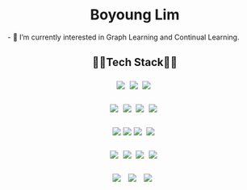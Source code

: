 <h1 align="center">Boyoung Lim</h1>
- 🔭 I’m currently interested in Graph Learning and Continual Learning.
<h2 align="center">👨‍💻Tech Stack👨‍💻</p>
<p align="center">
  <img src="https://img.shields.io/badge/Python-3766AB?style=flat-square&logo=Python&logoColor=white">&nbsp 
  <img src="https://img.shields.io/badge/Java-007396?style=flat-square&logo=Java&logoColor=white">&nbsp 
  <img src="https://img.shields.io/badge/Kotlin-00599C?style=flat-square&logo=kotlin&logoColor=white">&nbsp 
</p>
<p align="center">
  <img src="https://img.shields.io/badge/Keras-3766AB?style=flat-square&logo=keras&logoColor=white">&nbsp 
  <img src="https://img.shields.io/badge/Pytorch-007396?style=flat-square&logo=pytorch&logoColor=white">&nbsp 
  <img src="https://img.shields.io/badge/Apache Spark-00599C?style=flat-square&logo=apachespark&logoColor=white">&nbsp
  <img src="https://img.shields.io/badge/Apache Kafka-00599C?style=flat-square&logo=apachekafka&logoColor=white">&nbsp 
</p>
<p align="center">
  <img src="https://img.shields.io/badge/javascript-F7DF1E?style=flat-square&logo=javascript&logoColor=black"> 
  <img src="https://img.shields.io/badge/jquery-0769AD?style=flat-square&logo=jquery&logoColor=white">
  <img src="https://img.shields.io/badge/node.js-339933?style=flat-square&logo=Node.js&logoColor=white">&nbsp
  <img src="https://img.shields.io/badge/django-092E20?style=flat-square&logo=django&logoColor=white">&nbsp
</p>
<p align="center">
  <img src="https://img.shields.io/badge/MySQL-4479A1?style=flat-square&logo=mysql&logoColor=white">&nbsp 
  <img src="https://img.shields.io/badge/mariaDB-003545?style=flat-square&logo=mariaDB&logoColor=white">&nbsp
  <img src="https://img.shields.io/badge/mongoDB-47A248?style=flat-square&logo=MongoDB&logoColor=white">&nbsp
  <img src="https://img.shields.io/badge/firebase-FFCA28?style=flat-square&logo=firebase&logoColor=white">&nbsp
</p>
<p align="center">
  <img src="https://img.shields.io/badge/linux-FCC624?style=flat-square&logo=linux&logoColor=black"> &nbsp
  <img src="https://img.shields.io/badge/Docker-339AF0?style=flat-square&logo=Docker&logoColor=black"> &nbsp
  <img src="https://img.shields.io/badge/Android Studio-6DB33F?style=flat-square&logo=androidstudio&logoColor=black"> &nbsp
</p>


<!--
**pnpy6elp/pnpy6elp** is a ✨ _special_ ✨ repository because its `README.md` (this file) appears on your GitHub profile.

Here are some ideas to get you started:

- 🔭 I’m currently working on ...
- 🌱 I’m currently learning ...
- 👯 I’m looking to collaborate on ...
- 🤔 I’m looking for help with ...
- 💬 Ask me about ...
- 📫 How to reach me: ...
- 😄 Pronouns: ...
- ⚡ Fun fact: ...
-->
